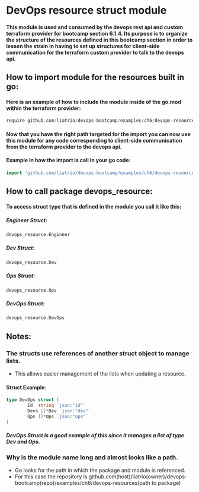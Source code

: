 # DevOps resource struct module

#### This module is used and consumed by the devops rest api and custom terraform provider for bootcamp section 6.1.4. Its purpose is to organize the structure of the resources defined in this bootcamp section in order to lessen the strain in having to set up structures for client-side communication for the terraform custom provider to talk to the devops api.

## How to import module for the resources built in go:

#### Here is an example of how to include the module inside of the go.mod within the terraform provider:
```go
require github.com/liatrio/devops-bootcamp/examples/ch6/devops-resource master    
```

#### Now that you have the right path targeted for the import you can now use this module for any code corresponding to client-side communication from the terraform provider to the devops api.

#### Example in how the import is call in your go code:
```go
import "github.com/liatrio/devops-bootcamp/examples/ch6/devops-resources"
```

## How to call package devops_resource:

#### To access struct type that is defined in the module you call it like this:

##### Engineer Struct:
```go
devops_resource.Engineer
```

##### Dev Struct:
```go
devops_resource.Dev
```

##### Ops Struct:
```go
devops_resource.Ops
```

##### DevOps Struct:
```go
devops_resource.DevOps
```

## Notes: 
### The structs use references of another struct object to manage lists.

- This allows easier management of the lists when updating a resource.

#### Struct Example:
```go
type DevOps struct {
        Id  string `json:"id"`
        Devs []*Dev `json:"dev"`
        Ops []*Ops `json:"ops"`
}
```

##### DevOps Struct is a good example of this since it manages a list of type Dev and Ops.

### Why is the module name long and almost looks like a path.

- Go looks for the path in which the package and module is referenced.
- For this case the repository is github.com(host)/liatrio(owner)/devops-bootcamp(repo)/examples/ch6/devops-resources(path to package)
